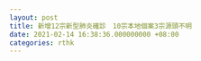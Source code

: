 ```yaml
---
layout: post
title: 新增12宗新型肺炎確診　10宗本地個案3宗源頭不明
date: 2021-02-14 16:38:36.000000000 +08:00
categories: rthk
---
```



